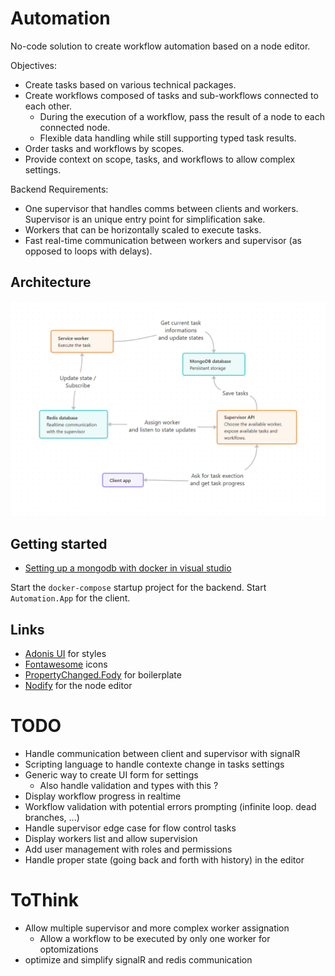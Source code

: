 # Automation
No-code solution to create workflow automation based on a node editor.

Objectives:

- Create tasks based on various technical packages.
- Create workflows composed of tasks and sub-workflows connected to each other.
	- During the execution of a workflow, pass the result of a node to each connected node.
	- Flexible data handling while still supporting typed task results.
- Order tasks and workflows by scopes.
- Provide context on scope, tasks, and workflows to allow complex settings.

Backend Requirements:

- One supervisor that handles comms between clients and workers. Supervisor is an unique entry point for simplification sake.
- Workers that can be horizontally scaled to execute tasks.
- Fast real-time communication between workers and supervisor (as opposed to loops with delays).

## Architecture

![Architecture](images/architecture.png)

## Getting started

- [Setting up a mongodb with docker in visual studio](https://medium.com/@hugo_cesar45/asp-net-core-web-api-net-8-docker-mongodb-8fab9a54f72c)

Start the `docker-compose` startup project for the backend.
Start `Automation.App` for the client.

## Links

- [Adonis UI](https://benruehl.github.io/adonis-ui/) for styles
- [Fontawesome](https://fontawesome.com/) icons
- [PropertyChanged.Fody](https://www.nuget.org/packages/PropertyChanged.Fody) for boilerplate
- [Nodify](https://miroiu.github.io/nodify/) for the node editor

# TODO

- Handle communication between client and supervisor with signalR
- Scripting language to handle contexte change in tasks settings
- Generic way to create UI form for settings
    - Also handle validation and types with this ?
- Display workflow progress in realtime
- Workflow validation with potential errors prompting (infinite loop. dead branches, ...)
- Handle supervisor edge case for flow control tasks
- Display workers list and allow supervision
- Add user management with roles and permissions
- Handle proper state (going back and forth with history) in the editor

# ToThink

- Allow multiple supervisor and more complex worker assignation
    - Allow a workflow to be executed by only one worker for optomizations
- optimize and simplify signalR and redis communication